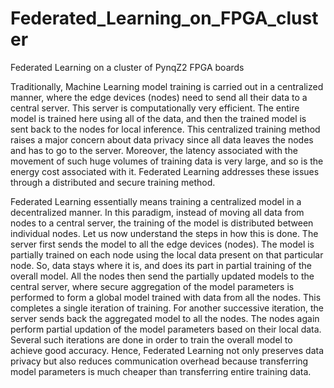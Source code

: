 # Federated_Learning_on_FPGA_cluster
Federated Learning on a cluster of PynqZ2 FPGA boards

Traditionally, Machine Learning model training is carried out in a centralized manner, where the edge devices (nodes) need to send all their data to a central server. This server is computationally very efficient. The entire model is trained here using all of the data, and then the trained model is sent back to the nodes for local inference. This centralized training method raises a major concern about data privacy since all data leaves the nodes and has to go to the server. Moreover, the latency associated with the movement of such huge volumes of training data is very large, and so is the energy cost associated with it. Federated Learning addresses these issues through a distributed and secure training method.

Federated Learning essentially means training a centralized model in a decentralized manner. In this paradigm, instead of moving all data from nodes to a central server, the training of the model is distributed between individual nodes. Let us now understand the steps in how this is done. The server first sends the model to all the edge devices (nodes). The model is partially trained on each node using the local data present on that particular node. So, data stays where it is, and does its part in partial training of the overall model. All the nodes then send the partially updated models to the central server, where secure aggregation of the model parameters is performed to form a global model trained with data from all the nodes. This completes a single iteration of training. For another successive iteration, the server sends back the aggregated model to all the nodes. The nodes again perform partial updation of the model parameters based on their local data. Several such iterations are done in order to train the overall model to achieve good accuracy. Hence, Federated Learning not only preserves data privacy but also reduces communication overhead because transferring model parameters is much cheaper than transferring entire training data.
